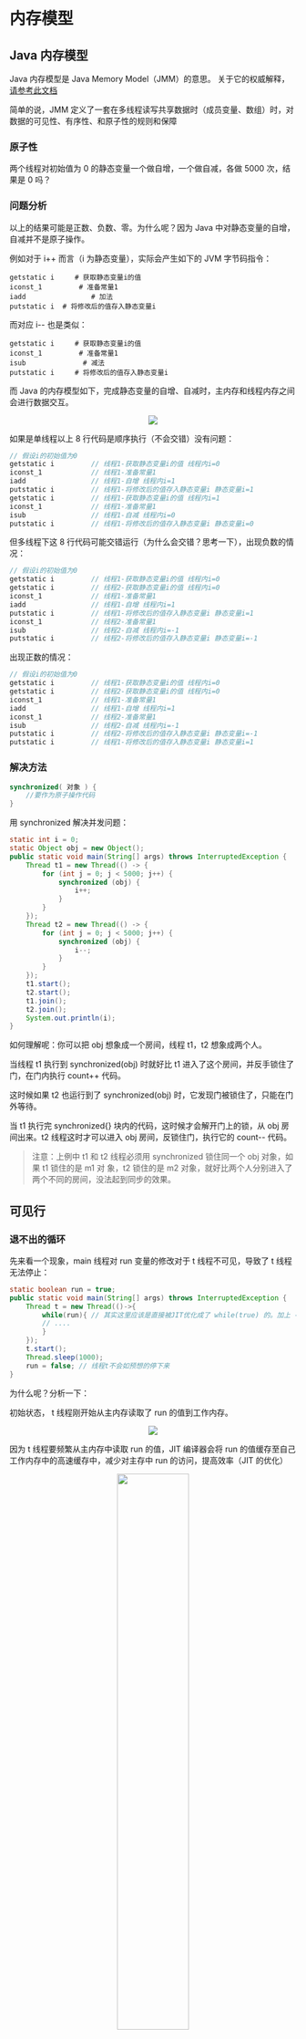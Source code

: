 # 内存模型

## Java 内存模型

Java 内存模型是 Java Memory Model（JMM）的意思。 关于它的权威解释，<a href="https://download.oracle.com/otn-pub/jcp/memory_model-1.0-pfd-spec-oth-JSpec/memory_model-1_0-pfd-spec.pdf?AuthParam=1562811549_4d4994cbd5b59d964cd2907ea22ca08b">请参考此文档</a>

简单的说，JMM 定义了一套在多线程读写共享数据时（成员变量、数组）时，对数据的可见性、有序性、和原子性的规则和保障 

### 原子性

两个线程对初始值为 0 的静态变量一个做自增，一个做自减，各做 5000 次，结果是 0 吗？ 

### 问题分析

以上的结果可能是正数、负数、零。为什么呢？因为 Java 中对静态变量的自增，自减并不是原子操作。

例如对于 i++ 而言（i 为静态变量），实际会产生如下的 JVM 字节码指令：

```shell
getstatic i 	# 获取静态变量i的值
iconst_1 		 # 准备常量1
iadd 				# 加法
putstatic i  # 将修改后的值存入静态变量i
```

 而对应 i-- 也是类似： 

```shell
getstatic i 	# 获取静态变量i的值
iconst_1 		 # 准备常量1
isub 			  # 减法
putstatic i 	# 将修改后的值存入静态变量i
```

而 Java 的内存模型如下，完成静态变量的自增、自减时，主内存和线程内存之间会进行数据交互。

<div align="center"><img src="img/jmm_.png"></div>

如果是单线程以上 8 行代码是顺序执行（不会交错）没有问题：

```java
// 假设i的初始值为0
getstatic i 		// 线程1-获取静态变量i的值 线程内i=0
iconst_1 			// 线程1-准备常量1
iadd 				// 线程1-自增 线程内i=1
putstatic i 		// 线程1-将修改后的值存入静态变量i 静态变量i=1
getstatic i 		// 线程1-获取静态变量i的值 线程内i=1
iconst_1 			// 线程1-准备常量1
isub 				// 线程1-自减 线程内i=0
putstatic i 		// 线程1-将修改后的值存入静态变量i 静态变量i=0
```

但多线程下这 8 行代码可能交错运行（为什么会交错？思考一下），出现负数的情况：

```java
// 假设i的初始值为0
getstatic i 		// 线程1-获取静态变量i的值 线程内i=0
getstatic i 		// 线程2-获取静态变量i的值 线程内i=0
iconst_1 			// 线程1-准备常量1
iadd 				// 线程1-自增 线程内i=1
putstatic i 		// 线程1-将修改后的值存入静态变量i 静态变量i=1
iconst_1 			// 线程2-准备常量1
isub 				// 线程2-自减 线程内i=-1
putstatic i 		// 线程2-将修改后的值存入静态变量i 静态变量i=-1
```

出现正数的情况：

```java
// 假设i的初始值为0
getstatic i 		// 线程1-获取静态变量i的值 线程内i=0
getstatic i 		// 线程2-获取静态变量i的值 线程内i=0
iconst_1 			// 线程1-准备常量1
iadd 				// 线程1-自增 线程内i=1
iconst_1 			// 线程2-准备常量1
isub 				// 线程2-自减 线程内i=-1
putstatic i 		// 线程2-将修改后的值存入静态变量i 静态变量i=-1
putstatic i 		// 线程1-将修改后的值存入静态变量i 静态变量i=1
```

### 解决方法

```java
synchronized( 对象 ) {
	//要作为原子操作代码
}
```

用 synchronized 解决并发问题：

```java
static int i = 0;
static Object obj = new Object();
public static void main(String[] args) throws InterruptedException {
	Thread t1 = new Thread(() -> {
		for (int j = 0; j < 5000; j++) {
			synchronized (obj) {
				i++;
			}
		}
	});
    Thread t2 = new Thread(() -> {
        for (int j = 0; j < 5000; j++) {
            synchronized (obj) {
                i--;
            }
    	}
    });
    t1.start();
    t2.start();
    t1.join();
    t2.join();
	System.out.println(i);
}
```

如何理解呢：你可以把 obj 想象成一个房间，线程 t1，t2 想象成两个人。 

当线程 t1 执行到 synchronized(obj) 时就好比 t1 进入了这个房间，并反手锁住了门，在门内执行 count++ 代码。 

这时候如果 t2 也运行到了 synchronized(obj) 时，它发现门被锁住了，只能在门外等待。 

当 t1 执行完 synchronized{} 块内的代码，这时候才会解开门上的锁，从 obj 房间出来。t2 线程这时才可以进入 obj 房间，反锁住门，执行它的 count-- 代码。 

> 注意：上例中 t1 和 t2 线程必须用 synchronized 锁住同一个 obj 对象，如果 t1 锁住的是 m1 对 象，t2 锁住的是 m2 对象，就好比两个人分别进入了两个不同的房间，没法起到同步的效果。

## 可见行

### 退不出的循环

先来看一个现象，main 线程对 run 变量的修改对于 t 线程不可见，导致了 t 线程无法停止：

```java
static boolean run = true;
public static void main(String[] args) throws InterruptedException {
    Thread t = new Thread(()->{
        while(run){ // 其实这里应该是直接被JIT优化成了 while(true) 的。加上 -Xint 禁用 JIT 就不会出现死循环了。
        // ....
        }
    });
    t.start();
    Thread.sleep(1000);
    run = false; // 线程t不会如预想的停下来
}
```

为什么呢？分析一下： 

初始状态， t 线程刚开始从主内存读取了 run 的值到工作内存。

<div align="center"><img src="img/thread_memory.png"></div>

因为 t 线程要频繁从主内存中读取 run 的值，JIT 编译器会将 run 的值缓存至自己工作内存中的高速缓存中，减少对主存中 run 的访问，提高效率（JIT 的优化）

<div align="center"><img src="img/thread_cache.png" width="50%"></div>

1 秒之后，main 线程修改了 run 的值，并同步至主存，而 t 是从自己工作内存中的<span style="color:red">高速缓存中读取这个变量的值（这个高速缓存可以暂时理解为直接读的二进制的内容）</span>，结果永远是旧值。用 volatile 修饰 run 值可以避免 JIT 优化，线程可以停下来。

### 解决办法

> volatile（可变的，易变的）

它可以用来修饰成员变量和静态成员变量，它可以避免线程从自己的工作缓存中查找变量的值，必须到主存中获取它的值，线程操作 volatile 变量都是直接操作主存。

### 可见性

前面例子体现的实际就是可见性，它保证的是在多个线程之间，一个线程对 volatile 变量的修改对另一个线程是可见的。但是 volatile 并不能保证原子性。volatile 仅用在一个写线程，多个读线程的情况。

从字节码层面理解前面的例子：

```shell
getstatic run # 线程 t 获取 run true
getstatic run # 线程 t 获取 run true
getstatic run # 线程 t 获取 run true
getstatic run # 线程 t 获取 run true
putstatic run # 线程 main 修改 run 为 false， 仅此一次
getstatic run # 线程 t 获取 run false
```

比较一下之前我们讲线程安全时举的例子：两个线程一个 i++ 一个 i-- ，只能保证看到最新值，不能解决指令交错

```shell
getstatic i # 线程1-获取静态变量i的值 线程内i=0
getstatic i # 线程2-获取静态变量i的值 线程内i=0
iconst_1   # 线程1-准备常量1
iadd      # 线程1-自增 线程内i=1,我可以保证后面有人要拿这个变量时，拿到的是自增后的结果，但是 线程-2 在我自增前就拿到了数据，这个无法改变。
putstatic i # 线程1-将修改后的值存入静态变量i 静态变量i=1
iconst_1   # 线程2-准备常量1
isub      # 线程2-自减 线程内i=-1
putstatic i  # 线程2-将修改后的值存入静态变量i 静态变量i=-1
```

注意 synchronized 语句块既可以保证代码块的原子性，也同时保证代码块内变量的可见性。但缺点是 synchronized 是属于重量级操作，性能相对更低 

如果在前面示例的死循环中加入 System.out.println() 会发现即使不加 volatile 修饰符，线程 t 也能正确看到对 run 变量的修改了，想一想为什么？

```java
public class WhileTrue {
    static boolean run = true;

    public static void main(String[] args) throws InterruptedException {
        Thread t = new Thread(() -> {
            while (run) {
                System.out.println(1);
            }
        });
        t.start();
        Thread.sleep(1000);
        run = false; // 线程t不会如预想的停下来
    }
}
```

原因可能是 sout 方法是加锁的，循环中加入 sout 方法后，while 执行的次数有限，无法触发 JIT 的优化。

## 有序性

### 诡异的结果

```java
package jvm.concurrence;

public class Demo2 {
    int num = 0;
    boolean ready = false;

    // 线程1 执行此方法
    public void actor1(I_Result r) {
        if (ready) {
            r.r1 = num + num;
        } else {
            r.r1 = 1;
        }
    }

    // 线程2 执行此方法
    public void actor2(I_Result r) {
        num = 2;
        ready = true;
    }
}
```

I_Result 是一个对象，有一个属性 r1 用来保存结果，问，可能的结果有几种？ 

有同学这么分析 

情况 1：线程 1 先执行，这时 ready = false，所以进入 else 分支结果为 1 

情况 2：线程 2 先执行 num = 2，但没来得及执行 ready = true，线程1 执行，还是进入 else 分支，结果为 1 

情况 3：线程 2 执行到 ready = true，线程 1 执行，这回进入 if 分支，结果为 4（因为 num 已经执行过了）

<b>结果还可能是 0，原因是指令重排序</b>，是 JIT 编译器在运行时的一些优化，这个现象需要通过大量测试才能复现： 借助 Java 并发压测工具 jcstress https://wiki.openjdk.java.net/display/CodeTools/jcstress

创建 maven 项目，导入maven 依赖，并提供如下测试类。

```xml
<dependencies>
    <!-- jcstress 核心包 -->
    <dependency>
        <groupId>org.openjdk.jcstress</groupId>
        <artifactId>jcstress-core</artifactId>
        <version>0.3</version>
    </dependency>
    <!-- jcstress测试用例包 -->
    <dependency>
        <groupId>org.openjdk.jcstress</groupId>
        <artifactId>jcstress-samples</artifactId>
        <version>0.3</version>
    </dependency>
</dependencies>
```

```java
package jvm.concurrence;

import org.openjdk.jcstress.annotations.*;
import org.openjdk.jcstress.infra.results.I_Result;

@JCStressTest
// 检查感兴趣的结果。如果结果是 1 和 4 那么分类为 Expect.ACCEPTABLE
@Outcome(id = {"1", "4"}, expect = Expect.ACCEPTABLE, desc = "ok")
@Outcome(id = "0", expect = Expect.ACCEPTABLE_INTERESTING, desc = "!!!!")
@State
public class ConcurrencyTest {
    int num = 0;
    boolean ready = false;

    @Actor
    public void actor1(I_Result r) {
        if (ready) {
            r.r1 = num + num;
        } else {
            r.r1 = 1;
        }
    }

    @Actor
    public void actor2(I_Result r) {
        num = 2;
        ready = true;
    }
}
```

> maven 方式执行

```shell
mvn clean install
java -jar target/jcstress.jar
```

会输出我们感兴趣的结果，摘录其中一次结果：

```shell
*** INTERESTING tests
Some interesting behaviors observed. This is for the plain curiosity.
2 matching test results.
[OK] test.ConcurrencyTest
(JVM args: [-XX:-TieredCompilation])
Observed state Occurrences Expectation Interpretatio
```

可以看到，出现结果为 0 的情况有 638 次，虽然次数相对很少，但毕竟是出现了。

> IDEA 配置方式执行

配置程序的主类，`org.openjdk.jcstress.Main` 是 JCStress 自带的一个启动类；然后可以配置 `-t` 参数设置需要测试的类，当然 `-t` 后面也可以指定包名，表示执行指定包下的所有测试类。如果不指定 `-t` 参数，默认会扫描项目下所有包的类。

<div align="center"><img src="img/jcstress_cfg.png"></div>

```shell
Observed state   Occurrences        Expectation  		Interpretation                                              
  0			       89,788   	ACCEPTABLE_INTERESTING  	!!!!                                                        
  1   					141,923,559			ACCEPTABLE  			ok                                                          
  4    					60,659,403			ACCEPTABLE  			ok 
```

0 这个结果出现了 89788 次。

加上 volatile 就不会受指令重排序的影响了。

### 解决办法

volatile 修饰的变量，可以禁用指令重排

> DCL

```java
public final class Singleton {
    private Singleton() { }
    private static Singleton INSTANCE = null;
    public static Singleton getInstance() {
        // 实例没创建，才会进入内部的 synchronized代码块
        if (INSTANCE == null) {
        	synchronized (Singleton.class) {
        		// 也许有其它线程已经创建实例，所以再判断一次
        		if (INSTANCE == null) {
        			INSTANCE = new Singleton();
        		}
        	}
        }
        return INSTANCE;
    }
}
```

以上的实现特点是： 

- 懒惰实例化 
- 首次使用 getInstance() 才使用 synchronized 加锁，后续使用时无需加锁 

但在多线程环境下，上面的代码是有问题的， INSTANCE = new Singleton() 对应的字节码为：

```shell
17: new           #3                  // class jvm/concurrence/DCL
20: dup
21: invokespecial #4                  // Method "<init>":()V
24: putstatic     #2                  // Field INSTANCE:Ljvm/concurrence/DCL;
```

21 和 24 的执行顺序是不确定的，也许 jvm 会优化为：先将引用地址赋值给 INSTANCE 变量，然后再执行构造方法，如果两个线程 t1，t2 按如下时间序列执行：

```shell
时间1 t1 线程执行到 INSTANCE = new Singleton();
时间2 t1 线程分配空间，为Singleton对象生成了引用地址（0 处）
时间3 t1 线程将引用地址赋值给 INSTANCE，这时 INSTANCE != null（7 处）
时间4 t2 线程进入getInstance() 方法，发现 INSTANCE != null（synchronized块外），直接
返回 INSTANCE
时间5 t1 线程执行Singleton的构造方法（4 处）
```

这时 t1 还未完全将构造方法执行完毕，如果在构造方法中要执行很多初始化操作，那么 t2 拿到的是将是一个未初始化完毕的单例 

对 INSTANCE 使用 volatile 修饰即可，可以禁用指令重排，但要注意在 JDK5 以上的版本的 volatile 才会真正有效

### happens-before

happens-before 规定了哪些写操作对其它线程的读操作可见，它是可见性与有序性的一套规则总结， 抛开以下 happens-before 规则，JMM 并不能保证一个线程对共享变量的写，对于其它线程对该共享变量的读可见（A 线程写了数据，B 线程不一定能读到这个被更改的值）

线程解锁 m 之前对变量的写，对于接下来对 m 加锁的其它线程对该变量的读可见。

```java
static int x;
static Object m = new Object();
new Thread(()->{
    synchronized(m) {
    	x = 10;
    }
},"t1").start();
new Thread(()->{
    synchronized(m) {
    	System.out.println(x);
    }
},"t2").start();
```

线程对 volatile 变量的写，对接下来其它线程对该变量的读可见

```java
volatile static int x;
new Thread(()->{
    x = 10;
},"t1").start();
new Thread(()->{
    System.out.println(x);
},"t2").start();
```

## 锁优化

[由 Java 15 废弃偏向锁，谈谈 Java Synchronized 的锁机制 - Yano_nankai - 博客园 (cnblogs.com)](https://www.cnblogs.com/510602159-Yano/p/14098797.html#:~:text=偏向锁是 HotSpot 虚拟机使用的一项优化技术，能够减少无竞争锁定时的开销。 偏向锁的目的是假定 monitor 一直由某个特定线程持有，直到另一个线程尝试获取它，这样就可以避免获取 monitor,时执行 cas 的原子操作。 monitor 首次锁定时偏向该线程，这样就可以避免同一对象的后续同步操作步骤需要原子指令。 从历史上看，偏向锁使得 JVM 的性能得到了显著改善。)

[Java对象结构与锁实现原理及MarkWord详解_阿珍爱上了阿强？的博客-CSDN博客_markword](https://blog.csdn.net/scdn_cp/article/details/86491792)

Java HotSpot 虚拟机中，每个对象都有对象头（包括 class 指针和 Mark Word）。Mark Word 平时存储这个对象的哈希码、分代年龄，当加锁时，这些信息就根据情况被替换为标记位、线程锁记录指针、重量级锁指针、线程 ID 等内容。回顾下对象的内存布局。

<div align="center"><img src="img/ClassLayout.jpg"></div>

> Hotspot VM 中的源码注释如下：描绘了对象头的格式

```cpp
// The markOop describes the header of an object.
//
// Note that the mark is not a real oop but just a word.
// It is placed in the oop hierarchy for historical reasons.
//
// Bit-format of an object header (most significant first, big endian layout below):
//
//  32 bits:
//  --------
//             hash:25 ------------>| age:4    biased_lock:1 lock:2 (normal object)
//             JavaThread*:23 epoch:2 age:4    biased_lock:1 lock:2 (biased object)
//             size:32 ------------------------------------------>| (CMS free block)
//             PromotedObject*:29 ---------->| promo_bits:3 ----->| (CMS promoted object)
//
//  64 bits:
//  --------
//  unused:25 hash:31 -->| unused:1   age:4    biased_lock:1 lock:2 (normal object)
//  JavaThread*:54 epoch:2 unused:1   age:4    biased_lock:1 lock:2 (biased object)
//  PromotedObject*:61 --------------------->| promo_bits:3 ----->| (CMS promoted object)
//  size:64 ----------------------------------------------------->| (CMS free block)
//
//  unused:25 hash:31 -->| cms_free:1 age:4    biased_lock:1 lock:2 (COOPs && normal object)
//  JavaThread*:54 epoch:2 cms_free:1 age:4    biased_lock:1 lock:2 (COOPs && biased object)
//  narrowOop:32 unused:24 cms_free:1 unused:4 promo_bits:3 ----->| (COOPs && CMS promoted object)
//  unused:21 size:35 -->| cms_free:1 unused:7 ------------------>| (COOPs && CMS free block)
//
//  - hash contains the identity hash value: largest value is
//    31 bits, see os::random().  Also, 64-bit vm's require
//    a hash value no bigger than 32 bits because they will not
//    properly generate a mask larger than that: see library_call.cpp
//    and c1_CodePatterns_sparc.cpp.
//
//  - the biased lock pattern is used to bias a lock toward a given
//    thread. When this pattern is set in the low three bits, the lock
//    is either biased toward a given thread or "anonymously" biased,
//    indicating that it is possible for it to be biased. When the
//    lock is biased toward a given thread, locking and unlocking can
//    be performed by that thread without using atomic operations.
//    When a lock's bias is revoked, it reverts back to the normal
//    locking scheme described below.
//
//    Note that we are overloading the meaning of the "unlocked" state
//    of the header. Because we steal a bit from the age we can
//    guarantee that the bias pattern will never be seen for a truly
//    unlocked object.
//
//    Note also that the biased state contains the age bits normally
//    contained in the object header. Large increases in scavenge
//    times were seen when these bits were absent and an arbitrary age
//    assigned to all biased objects, because they tended to consume a
//    significant fraction of the eden semispaces and were not
//    promoted promptly, causing an increase in the amount of copying
//    performed. The runtime system aligns all JavaThread* pointers to
//    a very large value (currently 128 bytes (32bVM) or 256 bytes (64bVM))
//    to make room for the age bits & the epoch bits (used in support of
//    biased locking), and for the CMS "freeness" bit in the 64bVM (+COOPs).
//
//    [JavaThread* | epoch | age | 1 | 01]       lock is biased toward given thread
//    [0           | epoch | age | 1 | 01]       lock is anonymously biased
//
//  - the two lock bits are used to describe three states: locked/unlocked and monitor.
//
//    [ptr             | 00]  locked             ptr points to real header on stack
//    [header      | 0 | 01]  unlocked           regular object header
//    [ptr             | 10]  monitor            inflated lock (header is wapped out)
//    [ptr             | 11]  marked             used by markSweep to mark an object
//                                               not valid at any other time
//
//    We assume that stack/thread pointers have the lowest two bits cleared.
```

### 为什么要锁优化

线程在竞争锁的时候会发生线程的挂起和恢复，挂起和恢复操作都需要转入内核态中完成，这两种状态的转换比较费时，增大了并发的压力。而共享数据的竞争时间是非常短的，为这段时间挂起和恢复线程不值得。对于<span style="color:red">多核处理器</span>，我们可以让未竞争到数据的线程多等待一会（自旋）而非挂起。

自旋的等待时间有一定的限度，<span style="color:red">自旋的默认次数是十次</span>，可以使用参数 `-XX:PreBlockSpin` 来更改。而 JDK6 中引入了自适应的自旋，可以根据上一次在同一个锁上的自旋时间及锁的拥有者的状态来决定。<span style="color:orange">刚刚拿到过锁的，再进行自旋，可自旋的时间也更长。</span>

### 锁消除

对于不存在共享数据竞争的加锁代码，会进行锁消除。<span  style="color:red">锁消除的主要判断依据是逃逸分析（变量是否会逃出自己的作用域）</span>，如果可以判断，一段代码中，在堆上的所有数据都不会逃逸出去被其他线程访问到，那就可以把它当栈上的数据对待（认为是线程私有的，安全的，很自然的可以消除它上面的锁）

### 锁升级

Java 的锁有 4 种状态：无锁状态、偏向锁状态、轻量级锁状态、重量级锁状态（级别从低到高）

```cpp
//    [JavaThread* | epoch | age | 1 | 01]       lock is biased toward given thread 01，有线程id，偏向锁
//    [0           | epoch | age | 1 | 01]       lock is anonymously biased 匿名的偏向锁
//
//  - the two lock bits are used to describe three states: locked/unlocked and monitor.
//	  两个 bit 描述三种状态
//    [ptr             | 00]  locked             ptr points to real header on stack 轻量级锁
//    [header      | 0 | 01]  unlocked           regular object header 无锁
//    [ptr             | 10]  monitor            inflated lock (header is wapped out) 重量级锁
//    [ptr             | 11]  marked             used by markSweep to mark an object
//                                               not valid at any other time GC标记
```

<div align="center"><img src="img/64_mark_word.png" width="70%"></div>

#### 偏向锁

> 为什么要引入偏向锁？

因为经过 `HotSpot` 的作者大量的研究发现，大多数时候是不存在锁竞争的，常常是一个线程多次获得同一个锁，因此如果每次都要竞争锁会增大很多没有必要付出的代价，为了降低获取锁的代价，才引入的偏向锁。

> 偏向锁的升级

线程访问代码并获取锁对象时，会先进行对比是不是偏向锁记录的对象，是的话就无需加锁，直接运行。如果不是，且原来的线程还存在，说明有竞争就会升级为轻量级锁。如果不存在竞争，就当前线程设置为偏向锁。

当线程 1 访问代码块并获取锁对象时，会在 Java 对象头和栈帧中记录偏向的锁的 `threadID`，因为偏向锁不会主动释放锁，因此以后线程 1 再次获取锁的时候，需要比较当前线程的 `threadID` 和 Java 对象头中的 `threadID` 是否一致如果一致（还是线程 1 获取锁对象），则无需使用 CAS 来加锁、解锁；如果不一致（其他线程，如线程 2 要竞争锁对象，而偏向锁不会主动释放因此还是存储的线程 1 的 `threadID`），那么需要查看 Java 对象头中记录的线程 1 是否存活，如果没有存活，那么锁对象被重置为无锁状态，其它线程（线程 2）可以竞争将其设置为偏向锁；如果存活，那么立刻查找该线程（线程 1）的栈帧信息，如果还是需要继续持有这个锁对象，那么暂停当前线程 1，撤销偏向锁，升级为轻量级锁，如果线程 1 不再使用该锁对象，那么将锁对象状态设为无锁状态，重新偏向新的线程。

> 偏向锁的取消

偏向锁是默认开启的，而且开始时间一般是比应用程序启动慢几秒，如果不想有这个延迟，那么可以使用 `-XX:BiasedLockingStartUpDelay=0`；

如果不想要偏向锁，那么可以通过 `-XX:-UseBiasedLocking = false` 来设置；

#### 轻量级锁

> 为什么要引入轻量级锁？

轻量级锁考虑的是竞争锁对象的线程不多，而且线程持有锁的时间也不长的情景。因为阻塞线程需要 CPU 从用户态转到内核态，代价较大，如果刚刚阻塞不久这个锁就被释放了，那这个代价就有点得不偿失了，<b>因此这个时候就干脆不阻塞这个线程，让它自旋这等待锁释放。</b>

#### 重量级锁

> 轻量级锁什么时候升级为重量级锁？

线程 1 获取轻量级锁时会先把锁对象的对象头 MarkWord 复制一份到线程 1 的栈帧中创建的用于存储锁记录的空间（称为 DisplacedMarkWord），然后使用 CAS 把对象头中的内容替换为线程 1 存储的锁记录（DisplacedMarkWord）的地址；

如果在线程 1 复制对象头的同时（在线程 1 CAS 之前），线程 2 也准备获取锁，复制了对象头到线程 2 的锁记录空间中，但是在线程 2 CAS 的时候，发现线程 1 已经把对象头换了，线程 2 的 CAS 失败，那么线程 2 就尝试使用自旋锁来等待线程 1 释放锁。

<b>但是如果自旋的时间太长也不行，因为自旋是要消耗 CPU 的，因此自旋的次数必须有限制，比如 10 次或者 100 次。如果自旋次数到了线程 1 还没有释放锁；或者线程 1 还在执行，线程 2 还在自旋等待，这时又有一个线程 3 过来竞争这个锁对象；那么这个时候轻量级锁就会膨胀为重量级锁。重量级锁把除了拥有锁的线程都阻塞，防止 CPU 空转。</b>

注意：为了避免无用的自旋，轻量级锁一旦膨胀为重量级锁就不会再降级为轻量级锁了；偏向锁升级为轻量级锁也不能再降级为偏向锁。一句话就是锁可以升级不可以降级，但是偏向锁状态可以被重置为无锁状态。

> 这几种锁的优缺点（偏向锁、轻量级锁、重量级锁）

<div align="center"><img src="img/2018032217003676.png"></div>

### 轻量级锁

<b>目的：</b>在没有多线程竞争的前提下，减少传统的重量级锁使用操作系统互斥量产生的性能消耗。

 如果一个对象虽然有多线程访问，但多线程访问的时间是错开的（也就是没有竞争），那么可以使用轻量级锁来优化。这就好比： 

学生（线程 A）用课本占座，上了半节课，出门了（CPU 时间到），回来一看，发现课本没变，说明没有竞争，继续上他的课。 如果这期间有其它学生（线程 B）来了，会告知（线程 A）有并发访问，线程 A 随即升级为重量级锁，进入重量级锁的流程。 而重量级锁就不是那么用课本占座那么简单了，可以想象线程 A 走之前，把座位用一个铁栅栏围起来。 

假设有两个方法同步块，利用同一个对象加锁

```java
static Object obj = new Object();
public static void method1() {
	synchronized( obj ) {
        // 同步块 A
        method2();
    }
}
public static void method2() {
    synchronized( obj ) {
    // 同步块 B
    }
}
```

<span style="color:red">每个线程都的栈帧都会包含一个锁记录的结构，内部可以存储锁定对象的 Mark Word。</span>

Mark Word 有 8 个字节，对 Mark Word 加锁后需要把旧的信息存起来。存到那里？就存到栈帧的锁记录结构中。解锁的时候，再把暂存的 Mark Word 信息给它恢复回去。

<div align="center"><img src="img/image-20210929151317385.png"></div>
<div style="text-align: center;">轻量级锁 CAS 操作之前堆栈于对象的状态</div>

<div align="center"><img src="img/image-20210929151629324.png"><div>
<div style="text-align: center;">轻量级锁 CAS 操作之后堆栈于对象的状态</div>

| 线程1                                         | 对象 Mark Word                                | 线程2                                       |
| --------------------------------------------- | --------------------------------------------- | ------------------------------------------- |
| 访问同步块 A ， 把 Mark 复制到线程 1 的锁记录 | 01（无锁）==【加锁时先考虑锁的状态】          | -                                           |
| CAS 修改 Mark 为线程 1 锁记录地址             | 01（无锁）                                    | -                                           |
| 成功（加锁）                                  | 00（轻量级锁）线程 1 锁记录地址               | -                                           |
| 执行同步块 A                                  | 00（轻量级锁）线程 1 锁记录地址               | -                                           |
| 访问同步块 B，把 Mark 复制到线程 1 的锁记录   | 00（轻量级锁）线程 1 锁记录地址               | -                                           |
| CAS 修改 Mark 为线程 1 锁记录地址             | 00（轻量级锁）线程 1 锁记录地址               | -                                           |
| 失败（发现是自己的锁）                        | 00（轻量级锁）线程 1 锁记录地址               | -                                           |
| 锁重入                                        | 00（轻量级锁）线程 1 锁记录地址               | -                                           |
| 执行同步块 B                                  | 00（轻量级锁）线程 1 锁记录地址               | -                                           |
| 同步块 B 执行完毕                             | 00（轻量级锁）线程 1 锁记录地址               | -                                           |
| 同步块 A 执行完毕                             | 00（轻量级锁）线程 1 锁记录地址               | -                                           |
| 成功（解锁）                                  | 01（无锁）                                    | -                                           |
| -                                             | 01（无锁）                                    | 访问同步块 A，把 Mark 复制到线程 2 的锁记录 |
| -                                             | 01（无锁）                                    | CAS 修改 Mark 为线程 2 锁记录地址           |
| -                                             | 00（轻量级锁）线程 2 锁记录地址  成功（加锁） |                                             |
| -                                             | ...                                           | ...                                         |

### 锁膨胀

如果在尝试加轻量级锁的过程中，CAS 操作无法成功，这时一种情况就是有其它线程为此对象加上了轻量级锁（有竞争），这时需要进行锁膨胀，将轻量级锁变为重量级锁。

```java
static Object obj = new Object();
public static void method1(){
    synchronized(obj){
        // 同步块
    }
}
```

重量锁指针的作用：为了将来线程解锁的时候，可以去唤醒阻塞中的线程。

| 线程1                                            | 对象 Mark Word                  | 线程2                            |
| ------------------------------------------------ | ------------------------------- | -------------------------------- |
| 访问同步块 A ， 把 Mark 复制到线程 1 的锁记录    | 01（无锁）                      | -                                |
| CAS 修改 Mark 为线程 1 锁记录地址                | 01（无锁）                      | -                                |
| 成功（加锁）                                     | 00（轻量级锁）线程 1 锁记录地址 | -                                |
| 执行同步块                                       | 00（轻量级锁）线程 1 锁记录地址 | -                                |
| 执行同步块                                       | 00（轻量级锁）线程 1 锁记录地址 | 访问同步块，把 Mark 复制到线程 2 |
| 执行同步块                                       | 00（轻量级锁）线程 1 锁记录地址 | CAS 修改 Mark 为线程 2 锁记录    |
| 执行同步块                                       | 00（轻量级锁）线程 1 锁记录地址 | 失败（发现别人已经占锁）         |
| 执行同步块                                       | 00（轻量级锁）线程 1 锁记录地址 | CAS 修改 Mark 为 重量锁          |
| 执行同步块                                       | 10（重量级锁）重量锁指针        | 阻塞中                           |
| 执行同步块                                       | 10（重量级锁）重量锁指针        | 阻塞中                           |
| 执行完毕                                         | 10（重量级锁）重量锁指针        | 阻塞中                           |
| 失败（解锁）【告诉线程现在不是轻锁，是重锁】     | 10（重量级锁）重量锁指针        | 阻塞中                           |
| 释放重量锁，唤起阻塞线程竞争【按重锁的方式解锁】 | 01（无锁）                      | 阻塞中                           |
| -                                                | 10（重量级锁）                  | 竞争重量锁                       |
| -                                                | 10（重量级锁）                  | 成功（加锁）                     |
| -                                                | ...                             | ...                              |

### 重量锁

重量级锁竞争的时候，还可以使用自旋来进行优化，如果当前线程自旋成功（即这时候持锁线程已经退 出了同步块，释放了锁），这时当前线程就可以避免阻塞。

在 Java 6 之后自旋锁是自适应的，<span style="color:green">比如对象刚刚的一次自旋操作成功过，那么认为这次自旋成功的可能 性会高，就多自旋几次；反之，就少自旋甚至不自旋，总之，比较智能。</span>

-  自旋会占用 CPU 时间，单核 CPU 自选就是浪费，多核 CPU 自旋才能发挥优势
-  Java 7 之后不能控制是否开启自旋功能

自旋重试成功的情况

| 线程1（CPU1 上）         | 对象 Mark              | 线程2（CPU2 上）                       |
| ------------------------ | ---------------------- | -------------------------------------- |
| -                        | 10（重量锁）           | -                                      |
| 访问同步块，获取 monitor | 10（重量锁）重量锁指针 | -                                      |
| 成功（加锁）             | 10（重量锁）重量锁指针 | -                                      |
| 执行同步块               | 10（重量锁）重量锁指针 | -                                      |
| 执行同步块               | 10（重量锁）重量锁指针 | 访问同步块，获取 monitor               |
| 执行同步块               | 10（重量锁）重量锁指针 | 自旋重试（先不直接阻塞，而是尝试自旋） |
| 执行完毕                 | 10（重量锁）重量锁指针 | 自旋重试                               |
| 成功（解锁）             | 01（无锁）             | 自旋重试                               |
| -                        | 10（重量锁）重量锁指针 | 成功（加锁）                           |
| -                        | 10（重量锁）重量锁指针 | 执行同步块                             |
| -                        | ...                    | ...                                    |

自旋重试失败的情况：尝试了几次自旋，自选失败就阻塞了。

| 线程1（CPU1 上）         | 对象 Mark              | 线程2（CPU2 上）         |
| ------------------------ | ---------------------- | ------------------------ |
| -                        | 10（重量锁）           | -                        |
| 访问同步块，获取 monitor | 10（重量锁）重量锁指针 | -                        |
| 成功（加锁）             | 10（重量锁）重量锁指针 | -                        |
| 执行同步块               | 10（重量锁）重量锁指针 | -                        |
| 执行同步块               | 10（重量锁）重量锁指针 | 访问同步块，获取 monitor |
| 执行同步块               | 10（重量锁）重量锁指针 | 自旋重试                 |
| 执行同步块               | 10（重量锁）重量锁指针 | 自旋重试                 |
| 执行同步块               | 10（重量锁）重量锁指针 | 自旋重试                 |
| 执行同步块               | 10（重量锁）重量锁指针 | 阻塞                     |
| -                        | ...                    | ...                      |

### 偏向锁

轻量级锁再没有竞争时（就自己这个线程抢资源），每次重入仍需要执行 CAS 操作。Java 6 引入了偏向锁来做进一步的优化：只有第一次使用 CAS 将线程 ID 设置到对象的 Mark Word头，之后发现这个线程 ID 是自己的就表示没有竞争，不用重新 CAS。

- 撤销偏向需要将持锁线程升级为轻量级锁，这个过程中所有线程需要暂停（STW） 
- 访问对象的 hashCode 也会撤销偏向锁 如果对象虽然被多个线程访问，但没有竞争，这时偏向了线程 T1 的对象仍有机会重新偏向 T2， 重偏向会重置对象的 Thread ID 
- 撤销偏向和重偏向都是批量进行的，以类为单位 
- 如果撤销偏向到达某个阈值，整个类的所有对象都会变为不可偏向的 
- 可以主动使用 `-XX:-UseBiasedLocking` 禁用偏向锁 （ `-XX:+UseBiasedLocking` 是开启偏向锁）
- <span style="color:red">PS：偏向锁要存储线程 ID，存储了线程 ID 后就无法存储对象哈希码了，所以如果对象头中已经存在了哈希码就无法开启偏向锁了。</span>

可以参考这篇论文：https://www.oracle.com/technetwork/java/biasedlocking-oopsla2006-wp149958.pdf

假设有两个方法同步块，利用同一个对象加锁

```java
static Object obj = new Object();
public static void method1() {
    synchronized( obj ) {
        // 同步块 A
        method2();
    }
}
public static void method2() {
    synchronized( obj ) {
        // 同步块 B
    }
}
```

| 线程1                                       | 对象 Mark                      |
| ------------------------------------------- | ------------------------------ |
| 访问同步块 A，检查 Mark 中是否有线程 ID     | 101（无锁可偏向）              |
| 尝试加偏向锁                                | 101（无锁可偏向）对象 hashCode |
| 成功                                        | 101（无锁可偏向）线程 ID       |
| 执行同步块 A                                | 101（无锁可偏向）线程 ID       |
| 访问同步块 B，检查 Mark 中是否有线程 ID     | 101（无锁可偏向）线程 ID       |
| 是自己的线程 ID，锁是自己的，无需做更多操作 | 101（无锁可偏向）线程 ID       |
| 执行同步块 B                                | 101（无锁可偏向）线程 ID       |
| 执行完毕                                    | 101（无锁可偏向）对象 hashCode |

### 其他优化

> 减少上锁时间 

同步代码块中尽量短

> 减少锁的粒度

 将一个锁拆分为多个锁提高并发度，例如：

- ConcurrentHashMap
- LongAdder 分为 base 和 cells 两部分。没有并发争用的时候或者是 cells 数组正在初始化的时候，会使用 CAS 来累加到 base，用并发争用，会初始化 cells 数组，数组有多少个 cell，就运行有多少线程并行修改，最后将数组重每个 cell 累加，再加上 base 就是最终的值。
- LinkedBlockingQueue 入队和出队使用不同的锁，相对于 LinkedBlockingArray 只有一个锁而言，效率更高。

> 锁粗化

多次循环进入同步块不如同步块内多次循环 

另外 JVM 可能会做如下优化，把多次 append 的加锁操作 粗化为一次（因为都是对同一个对象加锁，没必要重入多次）

```java
new StringBuffer().append("a").append("b").append("c")
```

> 锁消除

JVM 会进行代码的逃逸分析，例如某个加锁对象是方法内局部变量，不会被其它线程所访问到，这时候就会被即时编译器忽略掉所有同步操作。

> 读写分离

`CopyOnWriteArrayList ConyOnWriteSet`

参考： 

https://wiki.openjdk.java.net/display/HotSpot/Synchronization 

http://luojinping.com/2015/07/09/java锁优化/ 

https://www.infoq.cn/article/java-se-16-synchronized 

https://www.jianshu.com/p/9932047a89be 

https://www.cnblogs.com/sheeva/p/6366782.html 

https://stackoverflow.com/questions/46312817/does-java-ever-rebias-an-individual-lock